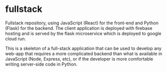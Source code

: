 # fullstack
Fullstack repository, using JavaScript (React) for the front-end and Python (Flask) for the backend. The client application is deployed with firebase hosting and is served by the flask microservice which is deployed to google cloud run. 

This is a skeleton of a full-stack application that can be used to develop any web-app that requires a more complicated backend than what is available in JavaScript (Node, Express, etc), or if the developer is more comfortable writing server-side code in Python.
